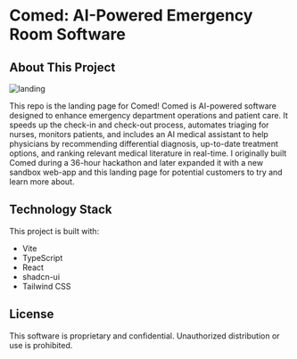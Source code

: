 # Comed: AI-Powered Emergency Room Software

## About This Project

![landing](https://github.com/user-attachments/assets/aa0ee5c8-4ac8-43f3-806f-9f484cae3139)

This repo is the landing page for Comed! Comed is AI-powered software designed to enhance emergency department operations and patient care. It speeds up the check-in and check-out process, automates triaging for nurses, monitors patients, and includes an AI medical assistant to help physicians by recommending differential diagnosis, up-to-date treatment options, and ranking relevant medical literature in real-time. I originally built Comed during a 36-hour hackathon and later expanded it with a new sandbox web-app and this landing page for potential customers to try and learn more about.

## Technology Stack

This project is built with:

- Vite
- TypeScript
- React
- shadcn-ui
- Tailwind CSS

## License

This software is proprietary and confidential. Unauthorized distribution or use is prohibited.
